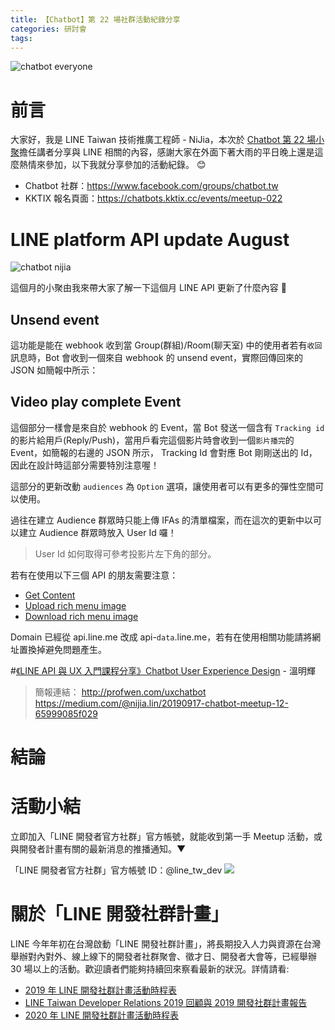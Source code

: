 ```yaml
---
title: 【Chatbot】第 22 場社群活動紀錄分享
categories: 研討會
tags:
---
```


![chatbot everyone](https://nijialin.com/images/2020/chatbot-22-total.jpg)

# 前言

大家好，我是 LINE Taiwan 技術推廣工程師 - NiJia，本次於 [Chatbot 第 22 場小聚](https://chatbots.kktix.cc/events/meetup-022)擔任講者分享與 LINE 相關的內容，感謝大家在外面下著大雨的平日晚上還是這麼熱情來參加，以下我就分享參加的活動紀錄。 😊

- Chatbot 社群：https://www.facebook.com/groups/chatbot.tw
- KKTIX 報名頁面：https://chatbots.kktix.cc/events/meetup-022
<!-- more -->

# LINE platform API update August

![chatbot nijia](https://nijialin.com/images/2020/chatbot-22-nijia.jpg)

這個月的小聚由我來帶大家了解一下這個月 LINE API 更新了什麼內容 🎁

## Unsend event

<script async class="speakerdeck-embed" data-slide="4" data-id="2ebf41de520842e8a557951cdd85583d" data-ratio="1.77777777777778" src="//speakerdeck.com/assets/embed.js"></script>

這功能是能在 webhook 收到當 Group(群組)/Room(聊天室) 中的使用者若有`收回`訊息時，Bot 會收到一個來自 webhook 的 unsend event，實際回傳回來的 JSON 如簡報中所示：

## Video play complete Event

<script async class="speakerdeck-embed" data-slide="6" data-id="2ebf41de520842e8a557951cdd85583d" data-ratio="1.77777777777778" src="//speakerdeck.com/assets/embed.js"></script>

這個部分一樣會是來自於 webhook 的 Event，當 Bot 發送一個含有 `Tracking id` 的影片給用戶(Reply/Push)，當用戶看完這個影片時會收到一個`影片播完`的 Event，如簡報的右邊的 JSON 所示， Tracking Id 會對應 Bot 剛剛送出的 Id，因此在設計時這部分需要特別注意喔！

<script async class="speakerdeck-embed" data-slide="9" data-id="2ebf41de520842e8a557951cdd85583d" data-ratio="1.77777777777778" src="//speakerdeck.com/assets/embed.js"></script>

這部分的更新改動 `audiences` 為 `Option` 選項，讓使用者可以有更多的彈性空間可以使用。

<script async class="speakerdeck-embed" data-slide="12" data-id="2ebf41de520842e8a557951cdd85583d" data-ratio="1.77777777777778" src="//speakerdeck.com/assets/embed.js"></script>

過往在建立 Audience 群眾時只能上傳 IFAs 的清單檔案，而在這次的更新中以可以建立 Audience 群眾時放入 User Id 囉！

> User Id 如何取得可參考投影片左下角的部分。

<script async class="speakerdeck-embed" data-slide="15" data-id="2ebf41de520842e8a557951cdd85583d" data-ratio="1.77777777777778" src="//speakerdeck.com/assets/embed.js"></script>

若有在使用以下三個 API 的朋友需要注意：

- [Get Content](https://developers.line.biz/en/reference/messaging-api/#get-content)
- [Upload rich menu image](https://developers.line.biz/en/reference/messaging-api/#upload-rich-menu-image)
- [Download rich menu image](https://developers.line.biz/en/reference/messaging-api/#download-rich-menu-image)

Domain 已經從 api.line.me 改成 api-`data`.line.me，若有在使用相關功能請將網址置換掉避免問題產生。

#[《LINE API 與 UX 入門課程分享》Chatbot User Experience Design](http://profwen.com/uxchatbot) - 溫明輝

> 簡報連結： http://profwen.com/uxchatbot
> https://medium.com/@nijia.lin/20190917-chatbot-meetup-12-65999085f029

# 結論

# 活動小結

立即加入「LINE 開發者官方社群」官方帳號，就能收到第一手 Meetup 活動，或與開發者計畫有關的最新消息的推播通知。▼

「LINE 開發者官方社群」官方帳號 ID：@line_tw_dev
![](https://i.imgur.com/gxHgAzB.png)

# 關於「LINE 開發社群計畫」

LINE 今年年初在台灣啟動「LINE 開發社群計畫」，將長期投入人力與資源在台灣舉辦對內對外、線上線下的開發者社群聚會、徵才日、開發者大會等，已經舉辦 30 場以上的活動。歡迎讀者們能夠持續回來察看最新的狀況。詳情請看:

- [2019 年 LINE 開發社群計畫活動時程表](https://engineering.linecorp.com/zh-hant/blog/line-taiwan-developer-relations-2019-plan/)
- [LINE Taiwan Developer Relations 2019 回顧與 2019 開發社群計畫報告](https://engineering.linecorp.com/zh-hant/blog/line-taiwan-developer-relations-2019/)
- [2020 年 LINE 開發社群計畫活動時程表](https://engineering.linecorp.com/zh-hant/blog/2020-line-tw-devrel/)
